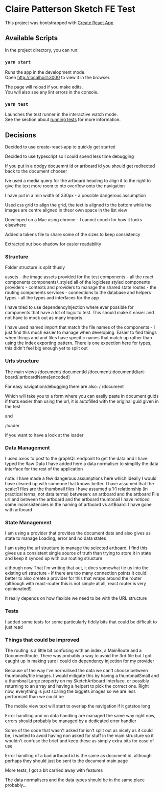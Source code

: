 # Claire Patterson Sketch FE Test

This project was bootstrapped with [Create React App](https://github.com/facebook/create-react-app).

## Available Scripts

In the project directory, you can run:

### `yarn start`

Runs the app in the development mode.\
Open [http://localhost:3000](http://localhost:3000) to view it in the browser.

The page will reload if you make edits.\
You will also see any lint errors in the console.

### `yarn test`

Launches the test runner in the interactive watch mode.\
See the section about [running tests](https://facebook.github.io/create-react-app/docs/running-tests) for more information.


## Decisions

Decided to use create-react-app to quickly get started

Decided to use typescript so I could spend less time debugging

If you put in a dodgy docuemnt id or artboard id you should get redirected back to the document chooser

Ive used a media query for the artboard heading to align it to the right to give the text more room to nto overflow onto the navigation

I have put in a min width of 330px - a possible dangerous assumption

Used css grid to align the grid, the text is aligned to the bottom while the images are centre aligned in theor own space in the list view

Developed on a Mac using chrome - I cannot couch for how it looks elsewhere

Added a tokens file to share some of the sizes to keep consistency

Extracted out box-shadow for easier readability

### Structure
Folder structure is split thusly

assets - the image assets provided for the test
components - all the react components
components/_styled all of the logicless styled components
providers - contexts and providers to manage the shared state
routes - the routing components
services - connections to the database and helpers
types - all the types and interfaces for the app

I have tried to use dependencyInjection where ever possible for components that have a lot of logic to test. This should make it easier and not have to mock out as many imports

I have used named import that match the file names of the components - I just find this much easier to manage when developing. Easier to find things when things and and files have specific names that match up rather than using the index exporting pattern. There is one expection here for types, this didn't feel big enough yet to split out

### Urls structure

The main views
/document/:documentId
/document/:documentId/art-board/:artboardName[encoded]

For easy navigation/debugging there are also:
/
/document

Which will take you to a form where you can easily paste in document guids if thats easier than using the url, it is autofilled with the original guid given in the test

and 

/loader

if you want to have a look at the loader 



### Data Management
I used axios to post to the graphQL endpoint to get the data and I have typed the Raw Data
I have added here a data normaliser to simplify the data interface for the rest of the application

note: I have made a few dangerous assumptions here which ideally I would have cleared up with someone that knows better.
I have assumed that the scale:1 files are the thumbnail files
I have assumed a 1:1 relationship  (in practical terms, not data terms) betweeen:
  an artboard and the artboard File url 
  and between the artboard and the artboard thumbnail
I have noticed some inconsistencies in the naming of artboard vs artBoard. I have gone with artboard

### State Management
I am using a provider that provides the document data and also gives us state to manage Loading, error and no data states

I am using the url structure to manage the selected artboard. I find this gives us a consistent single source of truth than trying to store it in state and keep it synced up with our routing structure

although now That I'm writing that out, it does somewhat tie us into the existing url structure - If there are too many connection points it could better to also create a provider for this that wraps around the router (although with react-router this is not simple at all, react router is very opinionated!)

It really depends on how flexible we need to be with the URL structure



### Tests

I added some tests for some particularly fiddly bits that could be difficult to just read

### Things that could be improved
The routing is a little bit confusing with an index, a MainRoute and a DocumentRoute. There was probably a way to avoid the 3rd file but I got caught up in making sure i could do dependency injection for my provider

Because of the way i've normalised the data we can't choose between thumbnails/file images. I would mitigate this by having a thumbnailSmall and a thumbnailLarge property on my SketchArtboard Interface, or possibly returning to an array and having a helpert to pick the correct one. Right now, everything is just scaling the biggets images so we are less performant than we could be

The mobile view text will start to overlap the navigation if it getstoo long

Error handling and no data handling are managed the same way right now, errors should probably be managed by a dedicated error handler

Some of the code that wasn't asked for isn't split out as nicely as it could be, i wanted to avoid having non asked for stuff in the main structure so it wouldn't confuse the brief and keep these as simply extra bits for ease of use

Error handling of a bad artboard id is the same as document id, although perhaps they should just be sent to the document main page

More tests, I got a bit carried away with features

The data normalisers and the data types should be in the same place probably...